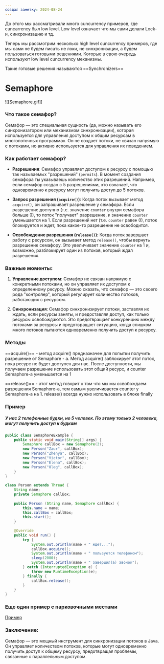 ```yaml
---
создал заметку: 2024-08-24
---
```

До этого мы рассматривали много cuncurrency примеров, где cuncarrency был low level.
Low level означает что мы сами делали Lock-и, синхронизацию и тд. 

Теперь мы рассмотрим несколько high level cuncurrency примеров, где мы сами не будем писать не локи, не синхронизации, а будем пользоваться готовыми решениями. Которые в свою очередь используют low level cuncurrency механизмы. 

Такие готовые решения называются ==Synchronizers==

# Semaphore
![[Semaphore.gif]]
### Что такое семафор?

Семафор — это специальная сущность (да, можно называть его синхронизатором или механизмом синхронизации), которая используется для управления доступом к общим ресурсам в многопоточных программах. Он не создает потоки, не связан напрямую с потоками, но активно используется для управления их поведением.

### Как работает семафор?

- **Разрешения**: Семафор управляет доступом к ресурсу с помощью так называемых "разрешений" (`permits`). В момент создания семафора ты указываешь количество этих разрешений. Например, если семафор создан с 5 разрешениями, это означает, что одновременно к ресурсу могут получить доступ до 5 потоков.
    
- **Запрос разрешения (`acquire()`)**: Когда поток вызывает метод `acquire()`, он запрашивает разрешение у семафора. Если разрешение доступно (т.е. значение `counter` внутри семафора больше 0), то поток "получает" разрешение, и значение `counter` уменьшается на 1. Если разрешений нет (т.е. `counter` равен 0), поток блокируется и ждет, пока какое-то разрешение не освободится.
    
- **Освобождение разрешения (`release()`)**: Когда поток завершает работу с ресурсом, он вызывает метод `release()`, чтобы вернуть разрешение семафору. Это увеличивает значение `counter` на 1 и, возможно, разблокирует один из потоков, который ждал разрешения.
    

### Важные моменты:

1. **Управление доступом**: Семафор не связан напрямую с конкретными потоками, но он управляет их доступом к определенному ресурсу. Можно сказать, что семафор — это своего рода "контролер", который регулирует количество потоков, работающих с ресурсом.
    
2. **Синхронизация**: Семафор синхронизирует потоки, заставляя их ждать, если ресурсы заняты, и предоставляя доступ, как только ресурсы освобождаются. Это предотвращает конкуренцию между потоками за ресурсы и предотвращает ситуацию, когда слишком много потоков пытаются одновременно получить доступ к ресурсу.
### Методы

==acquire()== - метод acquire() предназначен для попытки получить разрешение от Semaphore - a.
Метод acquire() заблокирует этот поток, пока ресурс не будет доступен для нас. После доступности, мы получаем разрешение использовать этот общий ресурс, и counter Semaphore-a уменьшается на 1

==release()== - этот метод говорит о том что мы мы освобождаем разрешения Semaphore-a, тем самым увеличивается counter у Semaphore-a на 1. release() всегда нужно использовать в блоке finally 
### Пример
##### У нас 2 телефонные будки, но 5 человек. По этому только 2 человека, могут получить доступ к будкам
```java
public class SemaphoreExample {  
    public static void main(String[] args) {  
        Semaphore callBox = new Semaphore(2);  
        new Person("Zaur", callBox);  
        new Person("Zhenya", callBox);  
        new Person("Victor", callBox);  
        new Person("Elena", callBox);  
        new Person("Oleg", callBox);  
    }  
}  
  
class Person extends Thread {  
    String name;  
    private Semaphore callBox;  
  
    public Person (String name, Semaphore callBox) {  
        this.name = name;  
        this.callBox = callBox;  
        this.start();  
    }  
  
    @Override  
    public void run() {  
        try {  
            System.out.println(name + " ждет...");  
            callBox.acquire();  
            System.out.println(name + " пользуется телефоном");  
            sleep(2000);  
            System.out.println(name + " завершил(а) звонок");  
        } catch (InterruptedException e) {  
            throw new RuntimeException(e);  
        } finally {  
            callBox.release();  
        }  
    }  
}
```

### Еще один пример с парковочными местами 
[Пример](https://habr.com/ru/articles/277669/)
### Заключение:

Семафор — это мощный инструмент для синхронизации потоков в Java. Он управляет количеством потоков, которые могут одновременно получить доступ к общему ресурсу, предотвращая проблемы, связанные с параллельным доступом.



